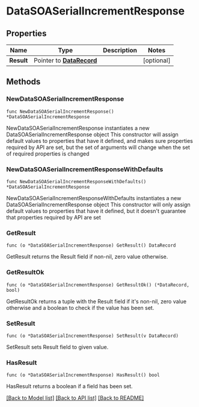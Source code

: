 # DataSOASerialIncrementResponse

## Properties

Name | Type | Description | Notes
------------ | ------------- | ------------- | -------------
**Result** | Pointer to [**DataRecord**](DataRecord.md) |  | [optional] 

## Methods

### NewDataSOASerialIncrementResponse

`func NewDataSOASerialIncrementResponse() *DataSOASerialIncrementResponse`

NewDataSOASerialIncrementResponse instantiates a new DataSOASerialIncrementResponse object
This constructor will assign default values to properties that have it defined,
and makes sure properties required by API are set, but the set of arguments
will change when the set of required properties is changed

### NewDataSOASerialIncrementResponseWithDefaults

`func NewDataSOASerialIncrementResponseWithDefaults() *DataSOASerialIncrementResponse`

NewDataSOASerialIncrementResponseWithDefaults instantiates a new DataSOASerialIncrementResponse object
This constructor will only assign default values to properties that have it defined,
but it doesn't guarantee that properties required by API are set

### GetResult

`func (o *DataSOASerialIncrementResponse) GetResult() DataRecord`

GetResult returns the Result field if non-nil, zero value otherwise.

### GetResultOk

`func (o *DataSOASerialIncrementResponse) GetResultOk() (*DataRecord, bool)`

GetResultOk returns a tuple with the Result field if it's non-nil, zero value otherwise
and a boolean to check if the value has been set.

### SetResult

`func (o *DataSOASerialIncrementResponse) SetResult(v DataRecord)`

SetResult sets Result field to given value.

### HasResult

`func (o *DataSOASerialIncrementResponse) HasResult() bool`

HasResult returns a boolean if a field has been set.


[[Back to Model list]](../README.md#documentation-for-models) [[Back to API list]](../README.md#documentation-for-api-endpoints) [[Back to README]](../README.md)


